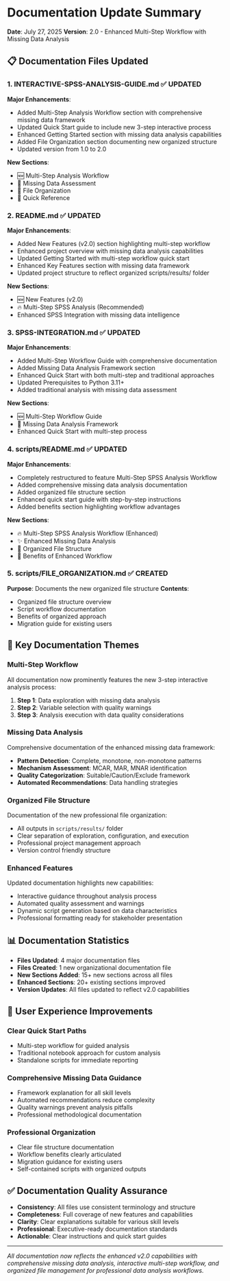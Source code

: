 # Documentation Update Summary

**Date**: July 27, 2025
**Version**: 2.0 - Enhanced Multi-Step Workflow with Missing Data Analysis

## 📋 Documentation Files Updated

### 1. **INTERACTIVE-SPSS-ANALYSIS-GUIDE.md** ✅ UPDATED
**Major Enhancements**:
- Added Multi-Step Analysis Workflow section with comprehensive missing data framework
- Updated Quick Start guide to include new 3-step interactive process
- Enhanced Getting Started section with missing data analysis capabilities
- Added File Organization section documenting new organized structure
- Updated version from 1.0 to 2.0

**New Sections**:
- 🆕 Multi-Step Analysis Workflow
- 🎯 Missing Data Assessment
- 📁 File Organization
- 🚀 Quick Reference

### 2. **README.md** ✅ UPDATED
**Major Enhancements**:
- Added New Features (v2.0) section highlighting multi-step workflow
- Enhanced project overview with missing data analysis capabilities
- Updated Getting Started with multi-step workflow quick start
- Enhanced Key Features section with missing data framework
- Updated project structure to reflect organized scripts/results/ folder

**New Sections**:
- 🆕 New Features (v2.0)
- 🔥 Multi-Step SPSS Analysis (Recommended)
- Enhanced SPSS Integration with missing data intelligence

### 3. **SPSS-INTEGRATION.md** ✅ UPDATED
**Major Enhancements**:
- Added Multi-Step Workflow Guide with comprehensive documentation
- Added Missing Data Analysis Framework section
- Enhanced Quick Start with both multi-step and traditional approaches
- Updated Prerequisites to Python 3.11+
- Added traditional analysis with missing data assessment

**New Sections**:
- 🆕 Multi-Step Workflow Guide
- 🎯 Missing Data Analysis Framework
- Enhanced Quick Start with multi-step process

### 4. **scripts/README.md** ✅ UPDATED
**Major Enhancements**:
- Completely restructured to feature Multi-Step SPSS Analysis Workflow
- Added comprehensive missing data analysis documentation
- Added organized file structure section
- Enhanced quick start guide with step-by-step instructions
- Added benefits section highlighting workflow advantages

**New Sections**:
- 🔥 Multi-Step SPSS Analysis Workflow (Enhanced)
- ✨ Enhanced Missing Data Analysis
- 📁 Organized File Structure
- 🎯 Benefits of Enhanced Workflow

### 5. **scripts/FILE_ORGANIZATION.md** ✅ CREATED
**Purpose**: Documents the new organized file structure
**Contents**:
- Organized file structure overview
- Script workflow documentation
- Benefits of organized approach
- Migration guide for existing users

## 🚀 Key Documentation Themes

### **Multi-Step Workflow**
All documentation now prominently features the new 3-step interactive analysis process:
1. **Step 1**: Data exploration with missing data analysis
2. **Step 2**: Variable selection with quality warnings
3. **Step 3**: Analysis execution with data quality considerations

### **Missing Data Analysis**
Comprehensive documentation of the enhanced missing data framework:
- **Pattern Detection**: Complete, monotone, non-monotone patterns
- **Mechanism Assessment**: MCAR, MAR, MNAR identification
- **Quality Categorization**: Suitable/Caution/Exclude framework
- **Automated Recommendations**: Data handling strategies

### **Organized File Structure**
Documentation of the new professional file organization:
- All outputs in `scripts/results/` folder
- Clear separation of exploration, configuration, and execution
- Professional project management approach
- Version control friendly structure

### **Enhanced Features**
Updated documentation highlights new capabilities:
- Interactive guidance throughout analysis process
- Automated quality assessment and warnings
- Dynamic script generation based on data characteristics
- Professional formatting ready for stakeholder presentation

## 📊 Documentation Statistics

- **Files Updated**: 4 major documentation files
- **Files Created**: 1 new organizational documentation file
- **New Sections Added**: 15+ new sections across all files
- **Enhanced Sections**: 20+ existing sections improved
- **Version Updates**: All files updated to reflect v2.0 capabilities

## 🎯 User Experience Improvements

### **Clear Quick Start Paths**
- Multi-step workflow for guided analysis
- Traditional notebook approach for custom analysis
- Standalone scripts for immediate reporting

### **Comprehensive Missing Data Guidance**
- Framework explanation for all skill levels
- Automated recommendations reduce complexity
- Quality warnings prevent analysis pitfalls
- Professional methodological documentation

### **Professional Organization**
- Clear file structure documentation
- Workflow benefits clearly articulated
- Migration guidance for existing users
- Self-contained scripts with organized outputs

## ✅ Documentation Quality Assurance

- **Consistency**: All files use consistent terminology and structure
- **Completeness**: Full coverage of new features and capabilities
- **Clarity**: Clear explanations suitable for various skill levels
- **Professional**: Executive-ready documentation standards
- **Actionable**: Clear instructions and quick start guides

---

*All documentation now reflects the enhanced v2.0 capabilities with comprehensive missing data analysis, interactive multi-step workflow, and organized file management for professional data analysis workflows.*
